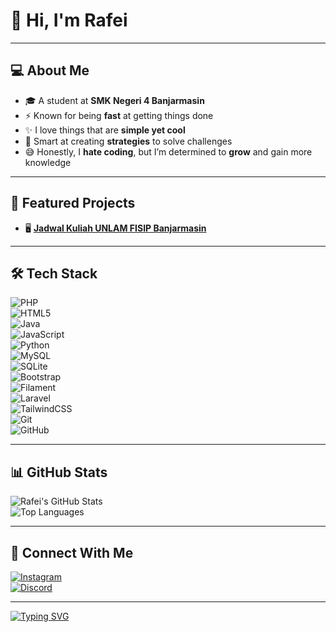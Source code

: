 # 👋 Hi, I'm Rafei  

---

## 💻 About Me
- 🎓 A student at **SMK Negeri 4 Banjarmasin**  
- ⚡ Known for being **fast** at getting things done  
- ✨ I love things that are **simple yet cool**  
- 🧠 Smart at creating **strategies** to solve challenges  
- 😅 Honestly, I **hate coding**, but I’m determined to **grow** and gain more knowledge  

---

## 🚀 Featured Projects
- 🖥️ [**Jadwal Kuliah UNLAM FISIP Banjarmasin**](https://github.com/feinoire/UNLAM-Fisip-Schedule)  

---

## 🛠️ Tech Stack  
![PHP](https://img.shields.io/badge/PHP-777BB4?logo=php&logoColor=white)  
![HTML5](https://img.shields.io/badge/HTML5-E34F26?logo=html5&logoColor=white)  
![Java](https://img.shields.io/badge/Java-007396?logo=java&logoColor=white)  
![JavaScript](https://img.shields.io/badge/JavaScript-F7DF1E?logo=javascript&logoColor=black)  
![Python](https://img.shields.io/badge/Python-3776AB?logo=python&logoColor=white)  
![MySQL](https://img.shields.io/badge/MySQL-4479A1?logo=mysql&logoColor=white)  
![SQLite](https://img.shields.io/badge/SQLite-003B57?logo=sqlite&logoColor=white)  
![Bootstrap](https://img.shields.io/badge/Bootstrap-7952B3?logo=bootstrap&logoColor=white)  
![Filament](https://img.shields.io/badge/Filament-FF4785?logo=storybook&logoColor=white)  
![Laravel](https://img.shields.io/badge/Laravel-FF2D20?logo=laravel&logoColor=white)  
![TailwindCSS](https://img.shields.io/badge/TailwindCSS-06B6D4?logo=tailwindcss&logoColor=white)  
![Git](https://img.shields.io/badge/Git-F05032?logo=git&logoColor=white)  
![GitHub](https://img.shields.io/badge/GitHub-181717?logo=github&logoColor=white)  

---

## 📊 GitHub Stats  
![Rafei's GitHub Stats](https://github-readme-stats.vercel.app/api?username=feinoire&show_icons=true&theme=tokyonight)  
![Top Languages](https://github-readme-stats.vercel.app/api/top-langs/?username=feinoire&layout=compact&theme=tokyonight)  

---

## 🔗 Connect With Me
[![Instagram](https://img.shields.io/badge/Instagram-E4405F?logo=instagram&logoColor=white)](https://instagram.com/rapeiii)  
[![Discord](https://img.shields.io/badge/Discord-5865F2?logo=discord&logoColor=white)](https://discord.com/users/rapjel)  

---

[![Typing SVG](https://readme-typing-svg.herokuapp.com?size=22&color=1E90FF&lines=Welcome+to+my+GitHub!;Enjoy+exploring+my+projects!;Let's+collaborate+🚀)](https://git.io/typing-svg)
